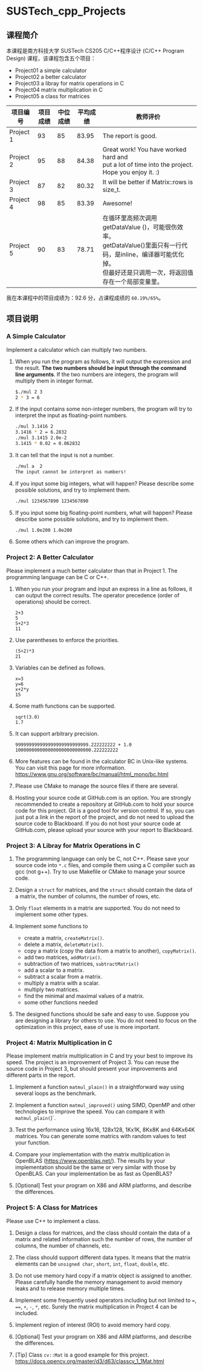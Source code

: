 # SUSTech_cpp_Projects

## 课程简介
本课程是南方科技大学 SUSTech CS205 C/C++程序设计 (C/C++ Program Design) 课程，该课程包含五个项目：

- Project01 a simple calculator
- Project02 a better calculator
- Project03 a libray for matrix operations in C
- Project04 matrix multiplication in C
- Project05 a class for matrices

| 项目编号  | 项目成绩 | 中位成绩 | 平均成绩 | 教师评价                                                     |
| --------- | -------- | -------- | -------- | ------------------------------------------------------------ |
| Project 1 | 93       | 85       | 83.95    | The report is good.                                          |
| Project 2 | 95       | 88       | 84.38    | Great work! You have worked hard and <br/>put a lot of time into the project. Hope you enjoy it. :) |
| Project 3 | 87       | 82       | 80.32    | It will be better if Matrix::rows is size_t.                 |
| Project 4 | 98       | 85       | 83.39    | Awesome!                                                     |
| Project 5 | 90       | 83       | 78.71    | 在循环里高频次调用getDataValue ()，可能很伤效率。<br/>getDataValue()里面只有一行代码，是inline，编译器可能优化掉。<br/>但最好还是只调用一次，将返回值存在一个局部变量里。|

我在本课程中的项目成绩为：$92.6$ 分，占课程成绩的 `60.19%/65%`。

## 项目说明

### A Simple Calculator

Implement a calculator which can multiply two numbers.

1. When you run the program as follows, it will output the expression and the result. **The two numbers should be input through the command line arguments**. If the two numbers are integers, the program will multiply them in integer format.

    ```bash
    $./mul 2 3
    2 * 3 = 6
    ```
2. If the input contains some non-integer numbers, the program will try to interpret the input as floating-point numbers.

    ```bash
    ./mul 3.1416 2
    3.1416 * 2 = 6.2832
    ./mul 3.1415 2.0e-2
    3.1415 * 0.02 = 0.062832
    ```
3. It can tell that the input is not a number.
    ```bash
    ./mul a  2
    The input cannot be interpret as numbers!
    ```
4. If you input some big integers, what will happen? Please describe some possible solutions, and try to implement them.

    ```bash
    ./mul 1234567890 1234567890
    ```
5. If you input some big floating-point numbers, what will happen? Please describe some possible solutions, and try to implement them.

    ```bash
    ./mul 1.0e200 1.0e200
    ```

6. Some others which can improve the program.

### Project 2: A Better Calculator

Please implement a much better calculator than that in Project 1. The programming language can be C or C++.

1. When you run your program and input an express in a line as follows, it can output the correct results. The operator precedence (order of operations) should be correct.
    ```
    2+3
    5
    5+2*3
    11
    ```
2. Use parentheses to enforce the priorities.
    ```
    (5+2)*3
    21
    ```
3. Variables can be defined as follows.
    ```
    x=3
    y=6
    x+2*y
    15
    ```
4. Some math functions can be supported.
    ```
    sqrt(3.0)
    1.7
    ```
5. It can support arbitrary precision.
    ```
    999999999999999999999999999.222222222 + 1.0
    1000000000000000000000000000.222222222
    ```
6. More features can be found in the calculator BC in Unix-like systems. You can visit this page for more information. https://www.gnu.org/software/bc/manual/html_mono/bc.html

7. Please use CMake to manage the source files if there are several.

8. Hosting your source code at GitHub.com is an option. You are strongly recommended to create a repository at GitHub.com to hold your source code for this project. Git is a good tool for version control. If so, you can just put a link in the report of the project, and do not need to upload the source code to Blackboard. If you do not host your source code at GitHub.com, please upload your source with your report to Blackboard.



### Project 3: A Libray for Matrix Operations in C

1. The programming language can only be C, not C++. Please save your source code into `*.c` files, and compile them using a C compiler such as gcc (not g++). Try to use Makefile or CMake to manage your source code.

2. Design a `struct` for matrices, and the `struct` should contain the data of a matrix, the number of columns, the number of rows, etc. 

3. Only `float` elements in a matrix are supported. You do not need to implement some other types.

4. Implement some functions to 
    * create a matrix, `createMatrix()`.
    * delete a matrix, `deleteMatrix()`.
    * copy a matrix (copy the data from a matrix to another), `copyMatrix()`.
    * add two matrices, `addMatrix()`.
    * subtraction of two matrices, `subtractMatrix()`
    * add a scalar to a matrix.
    * subtract a scalar from a matrix.
    * multiply a matrix with a scalar.
    * multiply two matrices.
    * find the minimal and maximal values of a matrix.
    * some other functions needed

5. The designed functions should be safe and easy to use. Suppose you are designing a library for others to use. You do not need to focus on the optimization in this project, ease of use is more important. 

### Project 4: Matrix Multiplication in C

Please implement matrix multiplication in C and try your best to improve its speed. The project is an improvement of Project 3. You can reuse the source code in Project 3, but should present your improvements and different parts in the report.


1. Implement a function `matmul_plain()` in a straightforward way using several loops as the benchmark.

2. Implement a function `matmul_improved()` using SIMD, OpenMP and other technologies to improve the speed. You can compare it with `matmul_plain(`)`. 

3. Test the performance using 16x16, 128x128, 1Kx1K, 8Kx8K and 64Kx64K matrices. You can generate some matrics with random values to test your function.

4. Compare your implementation with the matrix multiplication in OpenBLAS (https://www.openblas.net/). The results by your implementation should be the same or very similar with those by OpenBLAS. Can your implementation be as fast as OpenBLAS?

5. [Optional] Test your program on X86 and ARM platforms, and describe the differences.

### Project 5: A Class for Matrices

Please use C++ to implement a class.

1. Design a class for matrices, and the class should contain the data of a matrix and related information such the number of rows, the number of columns, the number of channels, etc.

2. The class should support different data types. It means that the matrix elements can be `unsigned char`, `short`, `int`, `float`, `double`, etc.

3. Do not use memory hard copy if a matrix object is assigned to another. Please carefully handle the memory management to avoid memory leaks and to release memory multiple times.

4. Implement some frequently used operators including but not limited to `=`, `==`, `+`, `-`, `*`, etc. Surely the matrix multiplication in Project 4 can be included.

5. Implement region of interest (ROI) to avoid memory hard copy.

6. [Optional] Test your program on X86 and ARM platforms, and describe the differences.

7. [Tip] Class `cv::Mat` is a good example for this project. https://docs.opencv.org/master/d3/d63/classcv_1_1Mat.html 





